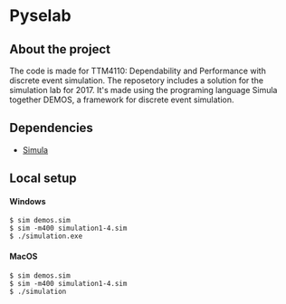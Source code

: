 # Pyselab

## About the project

The code is made for TTM4110: Dependability and Performance with discrete event simulation.
The reposetory includes a solution for the simulation lab for 2017. It's made using the programing language Simula together DEMOS, a framework for discrete event simulation.

## Dependencies
- [Simula](https://www.item.ntnu.no/studies/courses/ttm9/simulademos/simula)


## Local setup

#### Windows
```
$ sim demos.sim
$ sim -m400 simulation1-4.sim
$ ./simulation.exe
```

#### MacOS
```
$ sim demos.sim
$ sim -m400 simulation1-4.sim
$ ./simulation
```
